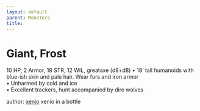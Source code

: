 ```yaml
---
layout: default
parent: Monsters 
title: 
--- 
```

# Giant, Frost
10 HP, 2 Armor, 18 STR, 12 WIL, greataxe (d8+d8)
• 18’ tall humanoids with blue-ish skin and pale hair. Wear furs and iron armor  
• Unharmed by cold and ice  
• Excellent trackers, hunt accompanied by dire wolves  




author: [xenio](https://xenioinabottle.blogspot.com/2021/02/classic-monsters-for-cairnito-part-1.html) xenio in a bottle


